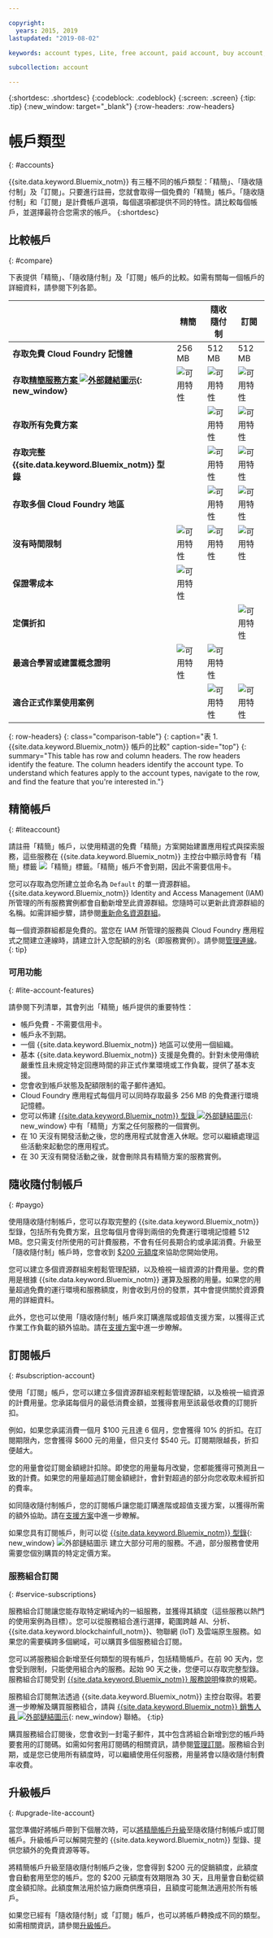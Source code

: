 ```yaml
---

copyright:
  years: 2015, 2019
lastupdated: "2019-08-02"

keywords: account types, Lite, free account, paid account, buy account, account difference, compare account, subscription, service bundle

subcollection: account

---
```


{:shortdesc: .shortdesc}
{:codeblock: .codeblock}
{:screen: .screen}
{:tip: .tip}
{:new_window: target="_blank"}
{:row-headers: .row-headers}

# 帳戶類型
{: #accounts}

{{site.data.keyword.Bluemix_notm}} 有三種不同的帳戶類型：「精簡」、「隨收隨付制」及「訂閱」。只要進行註冊，您就會取得一個免費的「精簡」帳戶。「隨收隨付制」和「訂閱」是計費帳戶選項，每個選項都提供不同的特性。請比較每個帳戶，並選擇最符合您需求的帳戶。
{:shortdesc}

## 比較帳戶
{: #compare}

下表提供「精簡」、「隨收隨付制」及「訂閱」帳戶的比較。如需有關每一個帳戶的詳細資料，請參閱下列各節。

|                                         |精簡|隨收隨付制|訂閱|
|-----------------------------------------|--------------------|--------------------|--------------------|
|**存取免費 Cloud Foundry 記憶體** |256 MB |512 MB |512 MB |
|**存取[精簡服務方案 ![外部鏈結圖示](../icons/launch-glyph.svg "外部鏈結圖示")](https://{DomainName}/catalog/?search=label:lite){: new_window}** | ![可用特性](../icons/icon_enabled.svg) | ![可用特性](../icons/icon_enabled.svg) | ![可用特性](../icons/icon_enabled.svg) |
|**存取所有免費方案**|                    | ![可用特性](../icons/icon_enabled.svg) | ![可用特性](../icons/icon_enabled.svg) |
|**存取完整 {{site.data.keyword.Bluemix_notm}} 型錄**|  | ![可用特性](../icons/icon_enabled.svg) | ![可用特性](../icons/icon_enabled.svg) |
|**存取多個 Cloud Foundry 地區** |               | ![可用特性](../icons/icon_enabled.svg) | ![可用特性](../icons/icon_enabled.svg) |
|**沒有時間限制**| ![可用特性](../icons/icon_enabled.svg) | ![可用特性](../icons/icon_enabled.svg) | ![可用特性](../icons/icon_enabled.svg) |
|**保證零成本**| ![可用特性](../icons/icon_enabled.svg) |  |         |
|**定價折扣** |                    |                    | ![可用特性](../icons/icon_enabled.svg) |
|**最適合學習或建置概念證明**| ![可用特性](../icons/icon_enabled.svg) | ![可用特性](../icons/icon_enabled.svg) |  |
|**適合正式作業使用案例**|                    | ![可用特性](../icons/icon_enabled.svg) | ![可用特性](../icons/icon_enabled.svg) |
{: row-headers}
{: class="comparison-table"}
{: caption="表 1. {{site.data.keyword.Bluemix_notm}} 帳戶的比較" caption-side="top"}
{: summary="This table has row and column headers. The row headers identify the feature. The column headers identify the account type. To understand which features apply to the account types, navigate to the row, and find the feature that you're interested in."}

## 精簡帳戶
{: #liteaccount}

請註冊「精簡」帳戶，以使用精選的免費「精簡」方案開始建置應用程式與探索服務，這些服務在 {{site.data.keyword.Bluemix_notm}} 主控台中顯示時會有「精簡」標籤 ![「精簡」標籤](../icons/Lite.svg)。「精簡」帳戶不會到期，因此不需要信用卡。

您可以存取為您所建立並命名為 `Default` 的單一資源群組。{{site.data.keyword.Bluemix_notm}} Identity and Access Management (IAM) 所管理的所有服務實例都會自動新增至此資源群組。您隨時可以更新此資源群組的名稱。如需詳細步驟，請參閱[重新命名資源群組](/docs/resources?topic=resources-rgs#rename_rgs)。

每一個資源群組都是免費的。當您在 IAM 所管理的服務與 Cloud Foundry 應用程式之間建立連線時，請建立計入您配額的別名（即服務實例）。請參閱[管理連線](/docs/resources?topic=resources-connect_app)。
{: tip}

### 可用功能
{: #lite-account-features}

請參閱下列清單，其會列出「精簡」帳戶提供的重要特性：

   * 帳戶免費 - 不需要信用卡。
   * 帳戶永不到期。
   * 一個 {{site.data.keyword.Bluemix_notm}} 地區可以使用一個組織。
   * 基本 {{site.data.keyword.Bluemix_notm}} 支援是免費的。針對未使用傳統嚴重性且未規定特定回應時間的非正式作業環境或工作負載，提供了基本支援。
   * 您會收到帳戶狀態及配額限制的電子郵件通知。
   * Cloud Foundry 應用程式每個月可以同時存取最多 256 MB 的免費運行環境記憶體。
   * 您可以佈建 [{{site.data.keyword.Bluemix_notm}} 型錄 ![外部鏈結圖示](../icons/launch-glyph.svg "外部鏈結圖示")](https://cloud.ibm.com/catalog/?search=label:lite%20lite){: new_window} 中有「精簡」方案之任何服務的一個實例。
   * 在 10 天沒有開發活動之後，您的應用程式就會進入休眠。您可以繼續處理這些活動來起動您的應用程式。
   * 在 30 天沒有開發活動之後，就會刪除具有精簡方案的服務實例。

## 隨收隨付制帳戶
{: #paygo}

使用隨收隨付制帳戶，您可以存取完整的 {{site.data.keyword.Bluemix_notm}} 型錄，包括所有免費方案，且您每個月會得到兩倍的免費運行環境記憶體 512 MB。您只需支付所使用的可計費服務，不會有任何長期合約或承諾消費。升級至「隨收隨付制」帳戶時，您會收到 [$200 元額度](#upgrade-lite-account)來協助您開始使用。

您可以建立多個資源群組來輕鬆管理配額，以及檢視一組資源的計費用量。您的費用是根據 {{site.data.keyword.Bluemix_notm}} 運算及服務的用量。如果您的用量超過免費的運行環境和服務額度，則會收到月份的發票，其中會提供關於資源費用的詳細資料。

此外，您也可以使用「隨收隨付制」帳戶來訂購進階或超值支援方案，以獲得正式作業工作負載的額外協助。請在[支援方案](/docs/get-support?topic=get-support-support-plans)中進一步瞭解。

## 訂閱帳戶
{: #subscription-account}

使用「訂閱」帳戶，您可以建立多個資源群組來輕鬆管理配額，以及檢視一組資源的計費用量。您承諾每個月的最低消費金額，並獲得套用至該最低收費的訂閱折扣。

例如，如果您承諾消費一個月 $100 元且達 6 個月，您會獲得 10% 的折扣。在訂閱期限內，您會獲得 $600 元的用量，但只支付 $540 元。訂閱期限越長，折扣便越大。

您的用量會從訂閱金額總計扣除。即使您的用量每月改變，您都能獲得可預測且一致的計費。如果您的用量超過訂閱金額總計，會針對超過的部分向您收取未經折扣的費率。

如同隨收隨付制帳戶，您的訂閱帳戶讓您能訂購進階或超值支援方案，以獲得所需的額外協助。請在[支援方案](/docs/get-support?topic=get-support-support-plans)中進一步瞭解。

如果您具有訂閱帳戶，則可以從 [{{site.data.keyword.Bluemix_notm}} 型錄](https://{DomainName}/catalog){: new_window} ![外部鏈結圖示](../icons/launch-glyph.svg "外部鏈結圖示") 建立大部分可用的服務。不過，部分服務會使用需要您個別購買的特定定價方案。

### 服務組合訂閱
{: #service-subscriptions}

服務組合訂閱讓您能存取特定網域內的一組服務，並獲得其額度（這些服務以熱門的使用案例為目標）。您可以從服務組合進行選擇，範圍跨越 AI、分析、{{site.data.keyword.blockchainfull_notm}}、物聯網 (IoT) 及雲端原生服務。如果您的需要橫跨多個網域，可以購買多個服務組合訂閱。

您可以將服務組合新增至任何類型的現有帳戶，包括精簡帳戶。在前 90 天內，您會受到限制，只能使用組合內的服務。起始 90 天之後，您便可以存取完整型錄。服務組合訂閱受到 [{{site.data.keyword.Bluemix_notm}} 服務說明](/docs/overview/terms-of-use?topic=overview-terms)條款的規範。

服務組合訂閱無法透過 {{site.data.keyword.Bluemix_notm}} 主控台取得。若要進一步瞭解及購買服務組合，請與 [{{site.data.keyword.Bluemix_notm}} 銷售人員 ![外部鏈結圖示](../icons/launch-glyph.svg "外部鏈結圖示")](https://www.ibm.com/cloud-computing/bluemix/contact-us){: new_window} 聯絡。
{:tip}

購買服務組合訂閱後，您會收到一封電子郵件，其中包含將組合新增到您的帳戶時要套用的訂閱碼。如需如何套用訂閱碼的相關資訊，請參閱[管理訂閱](/docs/billing-usage?topic=billing-usage-subscriptions)。服務組合到期，或是您已使用所有額度時，可以繼續使用任何服務，用量將會以隨收隨付制費率收費。

## 升級帳戶
{: #upgrade-lite-account}

當您準備好將帳戶帶到下個層次時，可以[將精簡帳戶升級](/docs/account?topic=account-upgrading-account)至隨收隨付制帳戶或訂閱帳戶。升級帳戶可以解開完整的 {{site.data.keyword.Bluemix_notm}} 型錄、提供您額外的免費資源等等。

將精簡帳戶升級至隨收隨付制帳戶之後，您會得到 $200 元的促銷額度，此額度會自動套用至您的帳戶。您的 $200 元額度有效期限為 30 天，且用量會自動從額度金額扣除。此額度無法用於協力廠商供應項目，且額度可能無法適用於所有帳戶。

如果您已經有「隨收隨付制」或「訂閱」帳戶，也可以將帳戶轉換成不同的類型。如需相關資訊，請參閱[升級帳戶](/docs/account?topic=account-upgrading-account)。
